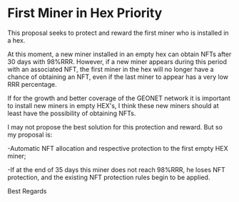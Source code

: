 First Miner in Hex Priority
===========================

  

This proposal seeks to protect and reward the first miner who is installed in a hex.

At this moment, a new miner installed in an empty hex can obtain NFTs after 30 days with 98%RRR. However, if a new miner appears during this period with an associated NFT, the first miner in the hex will no longer have a chance of obtaining an NFT, even if the last miner to appear has a very low RRR percentage.

If for the growth and better coverage of the GEONET network it is important to install new miners in empty HEX's, I think these new miners should at least have the possibility of obtaining NFTs.

  

I may not propose the best solution for this protection and reward. But so my proposal is:

\-Automatic NFT allocation and respective protection to the first empty HEX miner;

\-If at the end of 35 days this miner does not reach 98%RRR, he loses NFT protection, and the existing NFT protection rules begin to be applied.

  

Best Regards